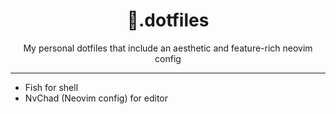 <div align="center">
<h1>🔸.dotfiles</h1>
My personal dotfiles that include an aesthetic and feature-rich neovim config
</div>

---
- Fish for shell
- NvChad (Neovim config) for editor
